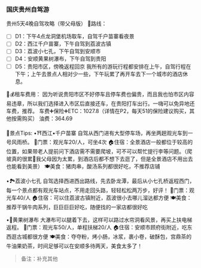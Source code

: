 ### 国庆贵州自驾游
贵州5天4晚自驾攻略（带父母版）
📍路线：
- [ ] D1：下午4点龙洞堡机场取车，自驾千户苗寨看夜景
- [ ] D2：西江千户苗寨，下午自驾到荔波古镇
- [ ] D3：荔波小七孔，下午自驾到安顺市
- [ ] D4：安顺黄果树瀑布，下午自驾到贵阳
- [ ] D5：贵阳市区，傍晚返程回京
我所有的游玩行程都安排在上午，自驾行程在下午；上午去景点人相对少一些，下午玩累了再开车去下一个城市的酒店休息。
	
🚗💰租车费用：
因为听说贵阳市区不好停车且停车费也偏贵，而且我也怕市区内容易违章，所以我们选择进入市区后直接还车，在贵阳打车出行。一嗨可以免异地还车费，推荐。
车费➕保险➕ETC：1027.8（详情在P2，每天51的保险建议购买，其他按需购买）
油费：364.69
	
📝景点Tips:
•⛩️西江•千户苗寨
自驾从西门进有大型停车场，再坐两趟观光车到一号风雨桥。
🎫门票：观光车20/人，可坐4次
🏠住宿：全景酒店一般都位于较高的位置，如果带老人提前问下酒店需不需要爬坡，可不可以帮忙提行李等问题。（爬坡真的很累🥲我父母因为太累，到酒店后都不想下去逛了，但是全景酒店不用出去也能看到美景）
🍽️美食：猪肉串，酸汤系列都很好吃，不推荐店铺
	
•🏞️荔波小七孔
自驾选择西进西出路线，先去卧龙潭，最后从小七孔桥返程西门，每一个景点都有观光车站点，不用走回头路，轻轻松松两万步，好评！
🎫门票：观光车40/人
🏠住宿：可以住荔波古镇附近，荔波很小去哪儿溜达都方便
🍽️美食：推荐干锅牛肉系列，巨巨巨巨好吃，随便找的一家店都很好吃
	
•🫧黄果树瀑布
大瀑布可以腿着下去，这样可以路过水帘洞看风景，再买上扶电梯返程。
🎫门票：观光车50/人，单程扶梯20/人
🏠住宿：安顺市顾府街附近，吃东西逛古城都很方便
🍽️美食：夺夺粉，烤小肠，冰浆，裹小卷，破酥包，宫鼎茶的牛油果奶茶，时间足够可以在安顺多待两天，美食太多了！

> 备注：补充其他
